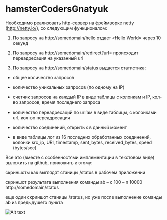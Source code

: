 hamsterCodersGnatyuk
====================

Необходимо реализовать http-сервер на фреймворке netty (http://netty.io/), со следующим функционалом:

1. По запросу на http://somedomain/hello отдает «Hello World» через 10 секунд

2. По запросу на http://somedomain/redirect?url= происходит переадресация на указанный url

3. По запросу на http://somedomain/status выдается статистика:

  - общее количество запросов

  - количество уникальных запросов (по одному на IP)

  - счетчик запросов на каждый IP в виде таблицы с колонкам и IP, кол-во запросов, время последнего запроса

  - количество переадресаций по url’ам в виде таблицы, с колонками url, кол-во переадресация

  - количество соединений, открытых в данный момент

  - в виде таблицы лог из 16 последних обработанных соединений, колонки src_ip, URI, timestamp, sent_bytes, received_bytes, speed (bytes/sec)


Все это (вместе с особенностями имплементации в текстовом виде) выложить на github, приложить к этому:

скриншоты как выглядят станицы /status в рабочем приложении

скриншот результата выполнения команды ab – c 100 – n 10000 http://somedomain/status

еще один скриншот станицы /status, но уже после выполнение команды ab из предыдущего пункта

![Alt text](/blob/master/Screenshot%20AB%20test%202014-10-22%2014.07.21.png?raw=true "AB test")
